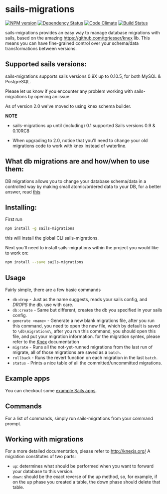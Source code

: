 # sails-migrations

[![NPM version](https://badge.fury.io/js/sails-migrations.png)](http://badge.fury.io/js/sails-migrations)
[![Dependency Status](https://gemnasium.com/BlueHotDog/sails-migrations.png)](https://gemnasium.com/BlueHotDog/sails-migrations)
[![Code Climate](https://codeclimate.com/github/BlueHotDog/sails-migrations.png)](https://codeclimate.com/github/BlueHotDog/sails-migrations)
[![Build Status](https://travis-ci.org/BlueHotDog/sails-migrations.png?branch=master)](https://travis-ci.org/BlueHotDog/sails-migrations)

sails-migrations provides an easy way to manage database migrations with sails, based on the amazing https://github.com/tgriesser/knex lib.
This means you can have fine-grained control over your schema/data transformations between versions.

## Supported sails versions:

sails-migrations supports sails versions 0.9X up to 0.10.5, for both MySQL & PostgreSQL.

Please let us know if you encounter any problem working with sails-migrations by 
opening an issue.

As of version 2.0 we've moved to using knex schema builder.

**NOTE**

- sails-migrations up until (including) 0.1 supported Sails versions 0.9 & 0.10RC8

- When upgrading to 2.0, notice that you'll need to change your old migrations code to work with knex instead of waterline.

## What db migrations are and how/when to use them:

DB migrations allows you to change your database schema/data in a controlled way by making small atomic/ordered data to your DB, for a better answer, read [this](https://github.com/phusion/passenger-docker)

## Installing:

First run

```bash
npm install -g sails-migrations
```

this will install the global CLI sails-migrations.

Next you'll need to install sails-migrations within the project you would like to work on:

```bash
npm install --save sails-migrations
```
## Usage

Fairly simple, there are a few basic commands
- `db:drop` - Just as the name suggests, reads your sails config, and *DROPS* the db. use with care.
- `db:create` - Same but different, creates the db you specified in your sails config.
- `generate <name>` - Generate a new blank migrations file, after you run this command, you need to open the new file, which by default is saved to `\db\migrations\`, after you run this command, you should open this file, and put your migration information. for the migration syntex, please refer to the [Knex](https://github.com/tgriesser/knex) documentation
- `migrate` - Runs all the not-yet-runned migrations from the last run of migrate, all of those migrations are saved as a `batch`.
- `rollback` - Runs the revert function on each migration in the last `batch`.
- `status` - Prints a nice table of all the committed/uncommitted migrations.

## Example apps

You can checkout some [example Sails apps](https://github.com/BlueHotDog/sails-migrations/tree/master/samples).

## Commands

For a list of commands, simply run sails-migrations from your command prompt.


## Working with migrations

For a more detailed documentation, please refer to http://knexjs.org/
A migration constitutes of two parts:

- `up`: determines what should be performed when you want to forward your database to this version.
- `down`: should be the exact reverse of the up method, so, for example, if on the up phase you created a table, the down phase should delete that table.

